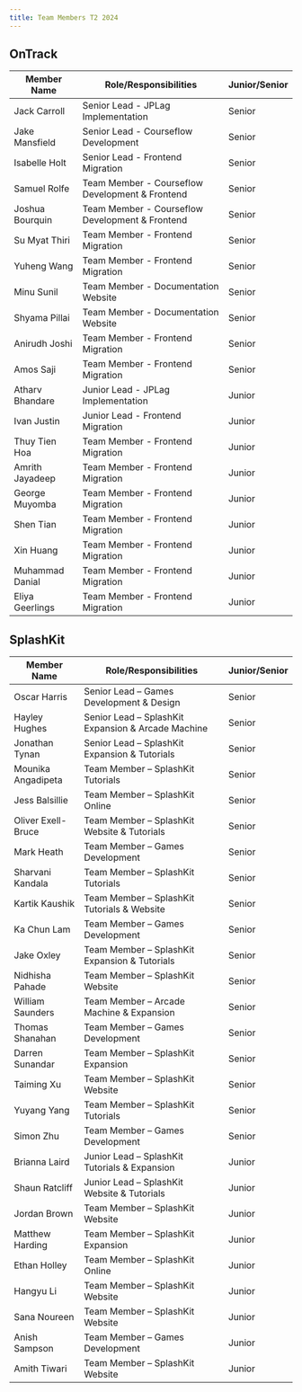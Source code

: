 ```yaml
---
title: Team Members T2 2024
---
```


## OnTrack

| Member Name        | Role/Responsibilities                           | Junior/Senior |
|--------------------|-------------------------------------------------|---------------|
| Jack Carroll       | Senior Lead - JPLag Implementation              | Senior        |
| Jake Mansfield     | Senior Lead - Courseflow Development            | Senior        |
| Isabelle Holt      | Senior Lead - Frontend Migration                | Senior        |
| Samuel Rolfe       | Team Member - Courseflow Development & Frontend | Senior        |
| Joshua Bourquin    | Team Member - Courseflow Development & Frontend | Senior        |
| Su Myat Thiri      | Team Member - Frontend Migration                | Senior        |
| Yuheng Wang        | Team Member - Frontend Migration                | Senior        |
| Minu Sunil         | Team Member - Documentation Website             | Senior        |
| Shyama Pillai      | Team Member - Documentation Website             | Senior        |
| Anirudh Joshi      | Team Member - Frontend Migration                | Senior        |
| Amos Saji          | Team Member - Frontend Migration                | Senior        |
| Atharv Bhandare    | Junior Lead - JPLag Implementation              | Junior        |
| Ivan Justin        | Junior Lead - Frontend Migration                | Junior        |
| Thuy Tien Hoa      | Team Member - Frontend Migration                | Junior        |
| Amrith Jayadeep    | Team Member - Frontend Migration                | Junior        |
| George Muyomba     | Team Member - Frontend Migration                | Junior        |
| Shen Tian          | Team Member - Frontend Migration                | Junior        |
| Xin Huang          | Team Member - Frontend Migration                | Junior        |
| Muhammad Danial    | Team Member - Frontend Migration                | Junior        |
| Eliya Geerlings    | Team Member - Frontend Migration                | Junior        |

## SplashKit

| Member Name          | Role/Responsibilities                            | Junior/Senior |
|----------------------|--------------------------------------------------|---------------|
| Oscar Harris         | Senior Lead – Games Development & Design         | Senior        |
| Hayley Hughes        | Senior Lead – SplashKit Expansion & Arcade Machine | Senior        |
| Jonathan Tynan       | Senior Lead – SplashKit Expansion & Tutorials    | Senior        |
| Mounika Angadipeta   | Team Member – SplashKit Tutorials                | Senior        |
| Jess Balsillie       | Team Member – SplashKit Online                   | Senior        |
| Oliver Exell-Bruce   | Team Member – SplashKit Website & Tutorials      | Senior        |
| Mark Heath           | Team Member – Games Development                  | Senior        |
| Sharvani Kandala     | Team Member – SplashKit Tutorials                | Senior        |
| Kartik Kaushik       | Team Member – SplashKit Tutorials & Website      | Senior        |
| Ka Chun Lam          | Team Member – Games Development                  | Senior        |
| Jake Oxley           | Team Member – SplashKit Expansion & Tutorials    | Senior        |
| Nidhisha Pahade      | Team Member – SplashKit Website                  | Senior        |
| William Saunders     | Team Member – Arcade Machine & Expansion         | Senior        |
| Thomas Shanahan      | Team Member – Games Development                  | Senior        |
| Darren Sunandar      | Team Member – SplashKit Expansion                | Senior        |
| Taiming Xu           | Team Member – SplashKit Website                  | Senior        |
| Yuyang Yang          | Team Member – SplashKit Tutorials                | Senior        |
| Simon Zhu            | Team Member – Games Development                  | Senior        |
| Brianna Laird        | Junior Lead – SplashKit Tutorials & Expansion    | Junior        |
| Shaun Ratcliff       | Junior Lead – SplashKit Website & Tutorials      | Junior        |
 Jordan Brown         | Team Member – SplashKit Website                  | Junior        |
| Matthew Harding      | Team Member – SplashKit Expansion                | Junior        |
| Ethan Holley         | Team Member – SplashKit Online                   | Junior        |
| Hangyu Li            | Team Member – SplashKit Website                  | Junior        |
| Sana Noureen         | Team Member – SplashKit Website                  | Junior        |
| Anish Sampson        | Team Member – Games Development                  | Junior        |
| Amith Tiwari         | Team Member – SplashKit Website                  | Junior        |